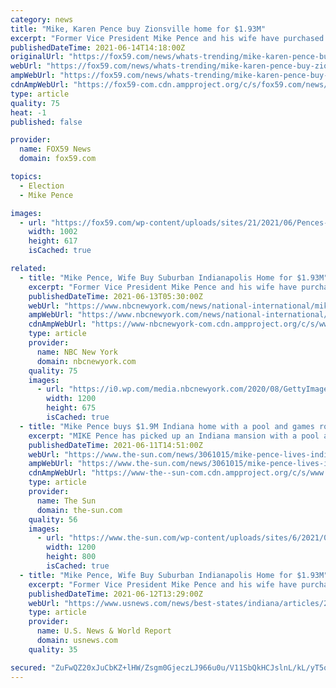 ```yaml
---
category: news
title: "Mike, Karen Pence buy Zionsville home for $1.93M"
excerpt: "Former Vice President Mike Pence and his wife have purchased a $1.93 million house in suburban Indianapolis that sits on a 5-acre spread and features seven bedrooms, a"
publishedDateTime: 2021-06-14T14:18:00Z
originalUrl: "https://fox59.com/news/whats-trending/mike-karen-pence-buy-zionsville-home-for-1-93m/"
webUrl: "https://fox59.com/news/whats-trending/mike-karen-pence-buy-zionsville-home-for-1-93m/"
ampWebUrl: "https://fox59.com/news/whats-trending/mike-karen-pence-buy-zionsville-home-for-1-93m/amp/"
cdnAmpWebUrl: "https://fox59-com.cdn.ampproject.org/c/s/fox59.com/news/whats-trending/mike-karen-pence-buy-zionsville-home-for-1-93m/amp/"
type: article
quality: 75
heat: -1
published: false

provider:
  name: FOX59 News
  domain: fox59.com

topics:
  - Election
  - Mike Pence

images:
  - url: "https://fox59.com/wp-content/uploads/sites/21/2021/06/Pences-house.jpg?w=1280"
    width: 1002
    height: 617
    isCached: true

related:
  - title: "Mike Pence, Wife Buy Suburban Indianapolis Home for $1.93M"
    excerpt: "Former Vice President Mike Pence and his wife have purchased a $1.93 million suburban Indianapolis house that sits on a 5-acre spread and features seven bedrooms, a swimming pool and an indoor basketball court."
    publishedDateTime: 2021-06-13T05:30:00Z
    webUrl: "https://www.nbcnewyork.com/news/national-international/mike-pence-wife-buy-suburban-indianapolis-home-for-1-93m/3104043/"
    ampWebUrl: "https://www.nbcnewyork.com/news/national-international/mike-pence-wife-buy-suburban-indianapolis-home-for-1-93m/3104043/?amp"
    cdnAmpWebUrl: "https://www-nbcnewyork-com.cdn.ampproject.org/c/s/www.nbcnewyork.com/news/national-international/mike-pence-wife-buy-suburban-indianapolis-home-for-1-93m/3104043/?amp"
    type: article
    provider:
      name: NBC New York
      domain: nbcnewyork.com
    quality: 75
    images:
      - url: "https://i0.wp.com/media.nbcnewyork.com/2020/08/GettyImages-1169849230.jpg?crop=0px%2C44px%2C4991px%2C2807px&quality=85&resize=1200%2C675&strip=all&ssl=1"
        width: 1200
        height: 675
        isCached: true
  - title: "Mike Pence buys $1.9M Indiana home with a pool and games room after being ‘homeless’ when he left White House"
    excerpt: "MIKE Pence has picked up an Indiana mansion with a pool and games room for $1.93million after being left “homeless” when he left the White House in January.  The former Vice President, 62, closed"
    publishedDateTime: 2021-06-11T14:51:00Z
    webUrl: "https://www.the-sun.com/news/3061015/mike-pence-lives-indiana-mansion-carmel/"
    ampWebUrl: "https://www.the-sun.com/news/3061015/mike-pence-lives-indiana-mansion-carmel/amp/"
    cdnAmpWebUrl: "https://www-the--sun-com.cdn.ampproject.org/c/s/www.the-sun.com/news/3061015/mike-pence-lives-indiana-mansion-carmel/amp/"
    type: article
    provider:
      name: The Sun
      domain: the-sun.com
    quality: 56
    images:
      - url: "https://www.the-sun.com/wp-content/uploads/sites/6/2021/06/JF-US-INSIDE-MIKE-OENCE-MANSION-OFF-PLATFORM-1.jpg?strip=all&quality=100&w=1200&h=800&crop=1"
        width: 1200
        height: 800
        isCached: true
  - title: "Mike Pence, Wife Buy Suburban Indianapolis Home for $1.93M"
    excerpt: "Former Vice President Mike Pence and his wife have purchased a $1.93 million house in suburban Indianapolis that sits on a 5-acre spread and features seven bedrooms, a swimming pool and an indoor basketball court."
    publishedDateTime: 2021-06-12T13:29:00Z
    webUrl: "https://www.usnews.com/news/best-states/indiana/articles/2021-06-12/mike-pence-wife-buy-suburban-indianapolis-home-for-193m"
    type: article
    provider:
      name: U.S. News & World Report
      domain: usnews.com
    quality: 35

secured: "ZuFwQZ20xJuCbKZ+lHW/Zsgm0GjeczLJ966u0u/V11SbQkHCJslnL/kL/yT5oAoU2NscMa/XrNRUnrAOD10WLD+fmUhXT/xegzbLvfvxruw4VHkr0bW95dnOWMhUNf6j3fg3HaTue+4I+gRmv5oaQU6a6Vb5akF4umHwJAAWNWS8KyuGhjD++8GprIW0XgSS8mCJ4sgbhNvQEkYoOB3a9HPMZcrfmKb9IQfNMfEdamUO8zVh1g1h+qA8CJJSr1ischIQyFcRBBS7LwYgxHJYNZuns40M7mko3tEsAFZqp3sDlTC939rGHCt3puFjJA1Xxtha9TNgAK7voqV1TwwQhK48jvwANsACP7WH+OXvhFI=;sQ0zxtZ9dwUy5dZp4gQDbA=="
---
```


